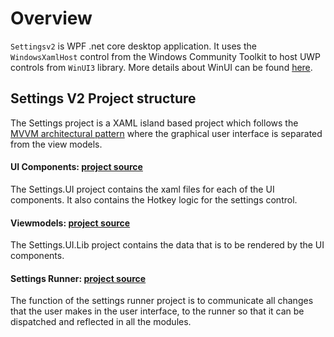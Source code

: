 # Overview
`Settingsv2` is WPF .net core desktop application. It uses the `WindowsXamlHost` control from the Windows Community Toolkit to host UWP controls from `WinUI3` library. More details about WinUI can be found [here](https://microsoft.github.io/microsoft-ui-xaml/about.html#what-is-it).

## Settings V2 Project structure
The Settings project is a XAML island based project which
follows the [MVVM architectural pattern][MVVM] where the graphical user interface is separated from the view models.

#### UI Components: [project source](/src/core/Microsoft.PowerToys.Settings.UI)
The Settings.UI project contains the xaml files for each of the UI components. It also contains the Hotkey logic for the settings control.

#### Viewmodels: [project source](/src/core/Microsoft.PowerToys.Settings.UI.Lib)
The Settings.UI.Lib project contains the data that is to be rendered by the UI components.

#### Settings Runner: [project source](/src/core/Microsoft.PowerToys.Settings.UI.Runner)
The function of the settings runner project is to communicate all changes that the user makes in the user interface, to the runner so that it can be dispatched and reflected in all the modules.

[MVVM]: https://docs.microsoft.com/en-us/windows/uwp/data-binding/data-binding-and-mvvm